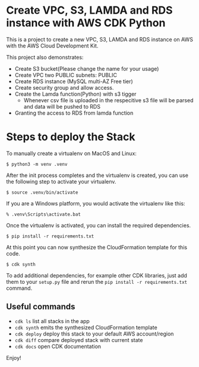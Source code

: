 # Create VPC, S3, LAMDA and RDS instance with AWS CDK Python

This is a project to create a new VPC, S3, LAMDA and RDS instance on AWS with the AWS Cloud Development Kit.

This project also demonstrates:
* Create S3 bucket(Please change the name for your usage)
* Create VPC two PUBLIC subnets: PUBLIC
* Create RDS instance (MySQL multi-AZ Free tier)
* Create security group and allow access.
* Create the Lamda function(Python) with s3 tigger
    - Whenever csv file is uploaded in the respecitive s3 file will be parsed and data will be pushed to RDS
* Granting the access to RDS from lamda function


# Steps to deploy the Stack

To manually create a virtualenv on MacOS and Linux:

```
$ python3 -m venv .venv
```

After the init process completes and the virtualenv is created, you can use the following
step to activate your virtualenv.

```
$ source .venv/bin/activate
```

If you are a Windows platform, you would activate the virtualenv like this:

```
% .venv\Scripts\activate.bat
```

Once the virtualenv is activated, you can install the required dependencies.

```
$ pip install -r requirements.txt
```

At this point you can now synthesize the CloudFormation template for this code.

```
$ cdk synth
```

To add additional dependencies, for example other CDK libraries, just add
them to your `setup.py` file and rerun the `pip install -r requirements.txt`
command.

## Useful commands

 * `cdk ls`          list all stacks in the app
 * `cdk synth`       emits the synthesized CloudFormation template
 * `cdk deploy`      deploy this stack to your default AWS account/region
 * `cdk diff`        compare deployed stack with current state
 * `cdk docs`        open CDK documentation

Enjoy!
